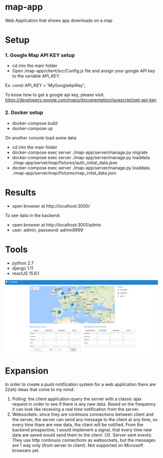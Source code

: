 # map-app
Web Application that shows app downloads on a map

# Setup

### 1. Google Map API KEY setup
- cd into the main folder
- Open /map-app/client/src/Config.js file and assign your google API key to the variable API_KEY. 

Ex:
const API_KEY = 'MyGoogleApiKey';

To know how to get a google api key, please visit: https://developers.google.com/maps/documentation/javascript/get-api-key

### 2. Docker setup
- docker-compose build
- docker-compose up

On another console load some data
- cd into the main folder
- docker-compose exec server ./map-app/server/manage.py migrate
- docker-compose exec server ./map-app/server/manage.py loaddata ./map-app/server/map/fixtures/auth_initial_data.json
- docker-compose exec server ./map-app/server/manage.py loaddata ./map-app/server/map/fixtures/map_inital_data.json

# Results
- open browser at http://localhost:3000/

To see data in the backend:
- open browser at http://localhost:3001/admin
- user: admin, password: admin9999

# Tools
- python 2.7
- django 1.11
- reactJS 15.6.1

![Alt text](/screenshots/home.png?raw=true "Home page screenshot")


# Expansion

In order to create a push notification system for a web application there are 2(ish) ideas that come to my mind:
1. Polling: the client application query the server with a classic ajax request in order to see if there is any new data. Based on the frequency it can look like receiving a real time notification from the server.
2. Websockets: since they are continuos connections between client and the server, the server can send any message to the client at any time, so every time thare are new data, the client will be notified. From the backend prospective, I would implement a signal, that every time new data are saved would send them to the client.
(3). Server-sent events: They  use http continuos connections as websockets, but the messages are 1 way only (from server to client). Not supported on Microsoft browsers yet.


